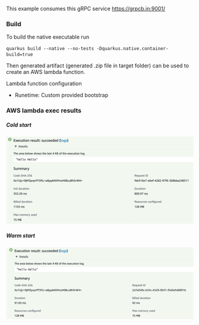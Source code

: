This example consumes this gRPC service https://grpcb.in:9001/ 

### Build

To build the native executable run

```shellScript
quarkus build --native --no-tests -Dquarkus.native.container-build=true
```

Then generated artifact (generated .zip file in target folder) can be used to create an AWS lambda function.

Lambda function configuration

- Runetime: Custom provided bootstrap

### AWS lambda exec results

##### Cold start

![alt text](./images/cold_start.png)

##### Warm start

![alt text](./images/warm_start.png)

